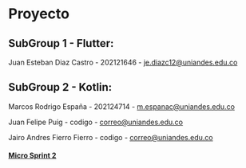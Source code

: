 # Proyecto

## SubGroup 1 - Flutter:

Juan Esteban Diaz Castro - 202121646 - je.diazc12@uniandes.edu.co

## SubGroup 2 - Kotlin:

Marcos Rodrigo España - 202124714 - m.espanac@uniandes.edu.co

Juan Felipe Puig - codigo - correo@uniandes.edu.co

Jairo Andres Fierro Fierro - codigo - correo@uniandes.edu.co


#### [Micro Sprint 2](docs/Micro-sprint2.md)
